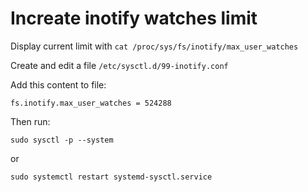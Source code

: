 # Increate inotify watches limit

Display current limit with `cat /proc/sys/fs/inotify/max_user_watches`

Create and edit a file `/etc/sysctl.d/99-inotify.conf`

Add this content to file:
```
fs.inotify.max_user_watches = 524288
```

Then run:

`sudo sysctl -p --system`

or

`sudo systemctl restart systemd-sysctl.service`
